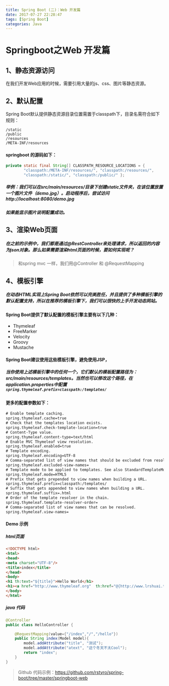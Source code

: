 ```yaml
---
title: Spring Boot (二)：Web 开发篇
date: 2017-07-27 22:28:47
tags: [Spring Boot]
categories: Java
---
```

# Springboot之Web 开发篇

## 1、静态资源访问
在我们开发Web应用的时候，需要引用大量的js、css、图片等静态资源。

## 2、默认配置
Spring Boot默认提供静态资源目录位置需置于classpath下，目录名需符合如下规则：

```
/static
/public
/resources
/META-INF/resources
```

#### springboot 的源码如下：
```Java
private static final String[] CLASSPATH_RESOURCE_LOCATIONS = {  
        "classpath:/META-INF/resources/", "classpath:/resources/",  
        "classpath:/static/", "classpath:/public/" };
```

##### 举例：我们可以在src/main/resources/目录下创建static文件夹，在该位置放置一个图片文件（demo.jpg）。启动程序后，尝试访问http://localhost:8080/demo.jpg
##### 如果能显示图片说明配置成功。

## 3、渲染Web页面

##### 在之前的示例中，我们都是通过@RestController来处理请求，所以返回的内容为json对象。那么如果需要渲染html页面的时候，要如何实现呢？
> 和spring mvc 一样，我们用@Controller 和 @RequestMapping

## 4、模板引擎
##### 在动态HTML实现上Spring Boot依然可以完美胜任，并且提供了多种模板引擎的默认配置支持，所以在推荐的模板引擎下，我们可以很快的上手开发动态网站。

#### Spring Boot提供了默认配置的模板引擎主要有以下几种：
+ Thymeleaf
+ FreeMarker
+ Velocity
+ Groovy
+ Mustache

#### Spring Boot建议使用这些模板引擎，避免使用JSP，
##### 当你使用上述模板引擎中的任何一个，它们默认的模板配置路径为：src/main/resources/templates。当然也可以修改这个路径，在application.properties中配置 ```spring.thymeleaf.prefix=classpath:/templates/```

#### 更多的配置参数如下：

```xml
# Enable template caching.
spring.thymeleaf.cache=true 
# Check that the templates location exists.
spring.thymeleaf.check-template-location=true 
# Content-Type value.
spring.thymeleaf.content-type=text/html 
# Enable MVC Thymeleaf view resolution.
spring.thymeleaf.enabled=true 
# Template encoding.
spring.thymeleaf.encoding=UTF-8 
# Comma-separated list of view names that should be excluded from resolution.
spring.thymeleaf.excluded-view-names= 
# Template mode to be applied to templates. See also StandardTemplateModeHandlers.
spring.thymeleaf.mode=HTML5 
# Prefix that gets prepended to view names when building a URL.
spring.thymeleaf.prefix=classpath:/templates/ 
# Suffix that gets appended to view names when building a URL.
spring.thymeleaf.suffix=.html 
# Order of the template resolver in the chain. 
spring.thymeleaf.template-resolver-order= 
# Comma-separated list of view names that can be resolved.
spring.thymeleaf.view-names=
```
#### Demo 示例

##### html页面

```html
<!DOCTYPE html>
<html>
<head>
<meta charset="UTF-8"/>
<title>index</title>
</head>
<body>
<h1 th:text="${title}">Hello World</h1>
<h1><a href="http://www.thymeleaf.org"  th:href="@{http://www.lrshuai.top}" th:text="${atext}">Thymeleaf</a></h1>
</body>
</html>
```

##### java 代码

```Java
@Controller
public class HelloController {

	@RequestMapping(value={"/index","/","/hello"})
	public String index(Model model){
		model.addAttribute("title", "测试");
		model.addAttribute("atext", "这个冬天不太Cool");
		return "index";
	}
}
```
> Github 代码示例：https://github.com/rstyro/spring-boot/tree/master/springboot-web
